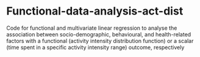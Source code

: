 # Functional-data-analysis-act-dist
Code for functional and multivariate linear regression to analyse the association between socio-demographic, behavioural, and health-related factors with a functional (activity intensity distribution function) or a scalar (time spent in a specific activity intensity range) outcome, respectively
